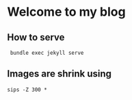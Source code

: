 # Welcome to my blog

## How to serve

` bundle exec jekyll serve` 

## Images are shrink using

`sips -Z 300 *`
